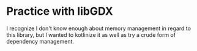 
# Practice with libGDX

I recognize I don't know enough about memory management in regard to this library,
but I wanted to kotlinize it as well as try a crude form of dependency management.